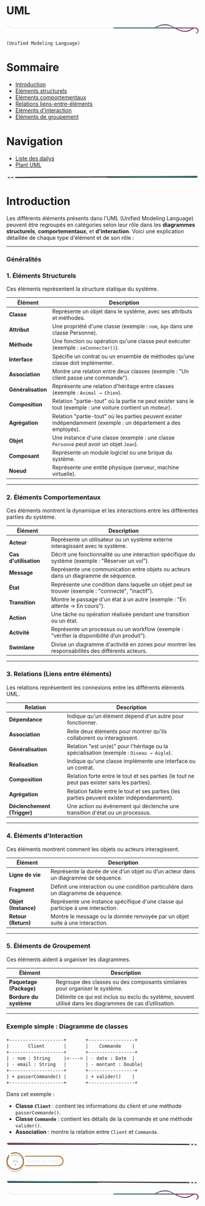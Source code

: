 # UML

<!-- Main image  -->

![border](./assets/line/border_deco_rt.png)

```
(Unified Modeling Language)
```

# Sommaire

- [Introduction](#introduction)
- [Eléments structurels](#1-éléments-structurels)
- [Eléments comportementaux](#2-éléments-comportementaux)
- [Relations liens-entre-éléments](#3-relations-liens-entre-éléments)
- [Eléments d'interaction](#4-éléments-dinteraction)
- [Eléments de groupement](#5-éléments-de-groupement)

# Navigation

- [Liste des dailys](./doc/liste_dailys.md)
- [Plant UML](./doc/dailys/plant_uml.md)

![border](./assets/line/line-teal-point_r.png)

# Introduction

Les différents éléments présents dans l'UML (Unified Modeling Language) peuvent être regroupés en catégories selon leur rôle dans les **diagrammes structurels**, **comportementaux**, et **d'interaction**. Voici une explication détaillée de chaque type d'élément et de son rôle :

---

### Généralités

### 1. **Éléments Structurels**

Ces éléments représentent la structure statique du système.

| Élément            | Description                                                                                                     |
| ------------------ | --------------------------------------------------------------------------------------------------------------- |
| **Classe**         | Représente un objet dans le système, avec ses attributs et méthodes.                                            |
| **Attribut**       | Une propriété d'une classe (exemple : `nom`, `âge` dans une classe Personne).                                   |
| **Méthode**        | Une fonction ou opération qu'une classe peut exécuter (exemple : `seConnecter()`).                              |
| **Interface**      | Spécifie un contrat ou un ensemble de méthodes qu’une classe doit implémenter.                                  |
| **Association**    | Montre une relation entre deux classes (exemple : "Un client passe une commande").                              |
| **Généralisation** | Représente une relation d'héritage entre classes (exemple : `Animal → Chien`).                                  |
| **Composition**    | Relation "partie-tout" où la partie ne peut exister sans le tout (exemple : une voiture contient un moteur).    |
| **Agrégation**     | Relation "partie-tout" où les parties peuvent exister indépendamment (exemple : un département a des employés). |
| **Objet**          | Une instance d'une classe (exemple : une classe `Personne` peut avoir un objet `Jean`).                         |
| **Composant**      | Représente un module logiciel ou une brique du système.                                                         |
| **Noeud**          | Représente une entité physique (serveur, machine virtuelle).                                                    |

---

### 2. **Éléments Comportementaux**

Ces éléments montrent la dynamique et les interactions entre les différentes parties du système.

| Élément               | Description                                                                                        |
| --------------------- | -------------------------------------------------------------------------------------------------- |
| **Acteur**            | Représente un utilisateur ou un système externe interagissant avec le système.                     |
| **Cas d'utilisation** | Décrit une fonctionnalité ou une interaction spécifique du système (exemple : "Réserver un vol").  |
| **Message**           | Représente une communication entre objets ou acteurs dans un diagramme de séquence.                |
| **État**              | Représente une condition dans laquelle un objet peut se trouver (exemple : "connecté", "inactif"). |
| **Transition**        | Montre le passage d'un état à un autre (exemple : "En attente → En cours").                        |
| **Action**            | Une tâche ou opération réalisée pendant une transition ou un état.                                 |
| **Activité**          | Représente un processus ou un workflow (exemple : "vérifier la disponibilité d’un produit").       |
| **Swimlane**          | Divise un diagramme d'activité en zones pour montrer les responsabilités des différents acteurs.   |

---

### 3. **Relations (Liens entre éléments)**

Les relations représentent les connexions entre les différents éléments UML.

| Relation                    | Description                                                                                 |
| --------------------------- | ------------------------------------------------------------------------------------------- |
| **Dépendance**              | Indique qu'un élément dépend d'un autre pour fonctionner.                                   |
| **Association**             | Relie deux éléments pour montrer qu'ils collaborent ou interagissent.                       |
| **Généralisation**          | Relation "est un(e)" pour l'héritage ou la spécialisation (exemple : `Oiseau → Aigle`).     |
| **Réalisation**             | Indique qu'une classe implémente une interface ou un contrat.                               |
| **Composition**             | Relation forte entre le tout et ses parties (le tout ne peut pas exister sans les parties). |
| **Agrégation**              | Relation faible entre le tout et ses parties (les parties peuvent exister indépendamment).  |
| **Déclenchement (Trigger)** | Une action ou événement qui déclenche une transition d'état ou un processus.                |

---

### 4. **Éléments d'Interaction**

Ces éléments montrent comment les objets ou acteurs interagissent.

| Élément              | Description                                                                          |
| -------------------- | ------------------------------------------------------------------------------------ |
| **Ligne de vie**     | Représente la durée de vie d’un objet ou d’un acteur dans un diagramme de séquence.  |
| **Fragment**         | Définit une interaction ou une condition particulière dans un diagramme de séquence. |
| **Objet (Instance)** | Représente une instance spécifique d'une classe qui participe à une interaction.     |
| **Retour (Return)**  | Montre le message ou la donnée renvoyée par un objet suite à une interaction.        |

---

### 5. **Éléments de Groupement**

Ces éléments aident à organiser les diagrammes.

| Élément                 | Description                                                                                               |
| ----------------------- | --------------------------------------------------------------------------------------------------------- |
| **Paquetage (Package)** | Regroupe des classes ou des composants similaires pour organiser le système.                              |
| **Bordure du système**  | Délimite ce qui est inclus ou exclu du système, souvent utilisé dans les diagrammes de cas d’utilisation. |

---

### Exemple simple : Diagramme de classes

```plaintext
+--------------------+       +-----------------+
|       Client       |       |    Commande    |
+--------------------+       +-----------------+
| - nom : String     |<----> | - date : Date  |
| - email : String   |       | - montant : Double|
+--------------------+       +-----------------+
| + passerCommande() |       | + valider()    |
+--------------------+       +-----------------+
```

Dans cet exemple :

- **Classe `Client`** : contient les informations du client et une méthode `passerCommande()`.
- **Classe `Commande`** : contient les détails de la commande et une méthode `valider()`.
- **Association** : montre la relation entre `Client` et `Commande`.

![border](./assets/line/line-pink-point_l.png)

<a href="#sommaire">
<img src="assets/button/back_to_top.png" alt="Home page" style="width: 150px; height: auto;">
</a>

![border](./assets/line/line-teal-point_l.png)

![border](./assets/line/border_deco_rt.png)
